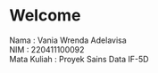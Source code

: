 # Welcome 

Nama        : Vania Wrenda Adelavisa  
NIM         : 220411100092  
Mata Kuliah : Proyek Sains Data IF-5D  


<!-- This is a small sample book to give you a feel for how book content is
structured.
It shows off a few of the major file types, as well as some sample content.
It does not go in-depth into any particular topic - check out [the Jupyter Book documentation](https://jupyterbook.org) for more information.

Check out the content pages bundled with this sample book to see more.

```{tableofcontents}
``` -->
